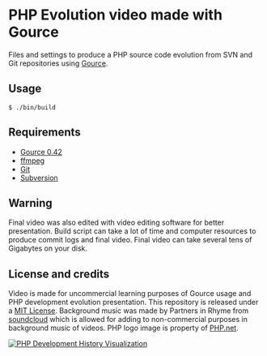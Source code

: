 # PHP Evolution video made with Gource

Files and settings to produce a PHP source code evolution from SVN and Git repositories using [Gource](https://code.google.com/p/gource/).

## Usage

```
$ ./bin/build
```

## Requirements

* [Gource 0.42](https://code.google.com/p/gource/)
* [ffmpeg](https://www.ffmpeg.org/)
* [Git](http://git-scm.com/)
* [Subversion](https://subversion.apache.org/)

## Warning

Final video was also edited with video editing software for better presentation. Build script can take a lot of time and computer
resources to produce commit logs and final video. Final video can take several tens of Gigabytes on your disk.

## License and credits

Video is made for uncommercial learning purposes of Gource usage and PHP development evolution presentation.
This repository is released under a [MIT License](LICENSE). Background music was made by Partners in Rhyme from
[soundcloud](https://soundcloud.com/partnersinrhyme/galactic-flyby) which is allowed for adding to non-commercial
purposes in background music of videos.
PHP logo image is property of [PHP.net](http://php.net/copyright.php).

[![PHP Development History Visualization](http://img.youtube.com/vi/ULjUgdxNaHg/0.jpg)](http://youtu.be/ULjUgdxNaHg)
